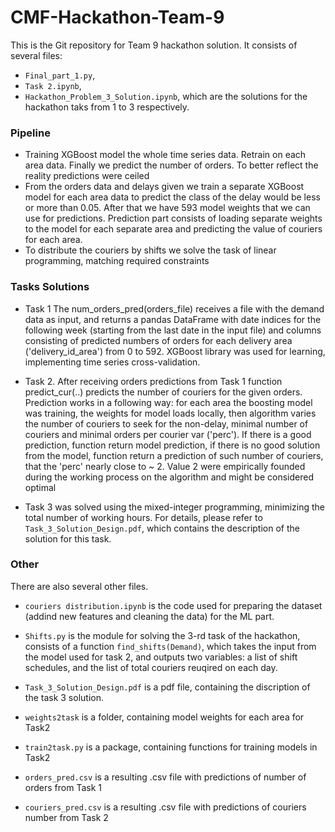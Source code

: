 # CMF-Hackathon-Team-9

This is the Git repository for Team 9 hackathon solution. It consists of several files:
- `Final_part_1.py`,
- `Task 2.ipynb`,
- `Hackathon_Problem_3_Solution.ipynb`,
which are the solutions for the hackathon taks from 1 to 3 respectively.

### Pipeline

- Training XGBoost model the whole time series data. Retrain on each area data. Finally we predict the number of orders. To better reflect the reality predictions were ceiled
- From the orders data and delays given we train a separate XGBoost model for each area data to predict the class of the delay would be less or more than 0.05. After that we have 593 model weights that we can use for predictions. Prediction part consists of loading separate weights to the model for each separate area and predicting the value of couriers for each area.
- To distribute the couriers by shifts we solve the task of linear programming, matching required constraints

### Tasks Solutions

- Task 1 The num_orders_pred(orders_file) receives a file with the demand data as input, and returns a pandas DataFrame with date indices for the following week (starting from the last date in the input file) and columns consisting of predicted numbers of orders for each delivery area ('delivery_id_area') from 0 to 592.
 XGBoost library was used for learning, implementing time series cross-validation.

- Task 2. After receiving orders predictions from Task 1 function predict_cur(..) predicts the number of couriers for the given orders. Prediction works in a following way: for each area the boosting model was training, the weights for model loads locally, then algorithm varies the number of couriers to seek for the non-delay, minimal number of couriers and minimal orders per courier var ('perc'). If there is a good prediction, function return model prediction, if there is no good solution from the model, function return a prediction of such number of couriers, that the 'perc' nearly close to ~ 2. Value 2 were empirically founded during the working process on the algorithm and might be considered optimal

- Task 3 was solved using the mixed-integer programming, minimizing the total number of working hours. For details, please refer to `Task_3_Solution_Design.pdf`, which contains the description of the solution for this task.

### Other

There are also several other files. 
- `couriers distribution.ipynb` is the code used for preparing the dataset (addind new features and cleaning the data) for the ML part.

- `Shifts.py` is the module for solving the 3-rd task of the hackathon, consists of a function `find_shifts(Demand)`, which takes the input from the model used for task 2, and outputs two variables: a list of shift schedules, and the list of total couriers reuqired on each day.

- `Task_3_Solution_Design.pdf` is a pdf file, containing the discription of the task 3 solution.

- `weights2task` is a folder, containing model weights for each area for Task2
- `train2task.py` is a package, containing functions for training models in Task2
- `orders_pred.csv` is a resulting .csv file with predictions of number of orders from Task 1
- `couriers_pred.csv` is a resulting .csv file with predictions of couriers number from Task 2
